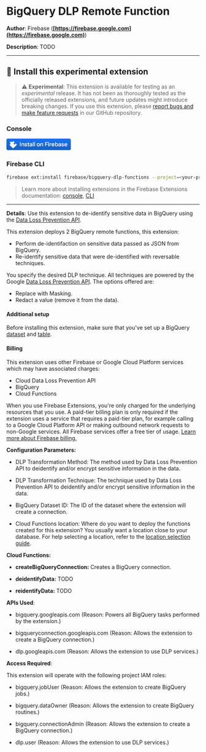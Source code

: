 # BigQuery DLP Remote Function

**Author**: Firebase (**[https://firebase.google.com](https://firebase.google.com)**)

**Description**: TODO

---

## 🧩 Install this experimental extension

> ⚠️ **Experimental**: This extension is available for testing as an _experimental_ release. It has not been as thoroughly tested as the officially released extensions, and future updates might introduce breaking changes. If you use this extension, please [report bugs and make feature requests](https://github.com/firebase/experimental-extensions/issues/new/choose) in our GitHub repository.

### Console

[![Install this extension in your Firebase project](../install-extension.png?raw=true "Install this extension in your Firebase project")](https://console.firebase.google.com/project/_/extensions/install?ref=firebase/bigquery-dlp-functions)

### Firebase CLI

```bash
firebase ext:install firebase/bigquery-dlp-functions --project=<your-project-id>
```

> Learn more about installing extensions in the Firebase Extensions documentation: [console](https://firebase.google.com/docs/extensions/install-extensions?platform=console), [CLI](https://firebase.google.com/docs/extensions/install-extensions?platform=cli)

---

**Details**: Use this extension to de-identify sensitive data in BigQuery using the [Data Loss Prevention API](https://cloud.google.com/dlp/docs/).

This extension deploys 2 BigQuery remote functions, this extension:

- Perform de-identifaction on sensitive data passed as JSON from BigQuery.
- Re-identify sensitive data that were de-identified with reversable techniques.

You specify the desired DLP technique. All techniques are powered by the Google [Data Loss Prevention API](https://cloud.google.com/dlp/docs/transformations-reference). The options offered are:

- Replace with Masking.
- Redact a value (remove it from the data).

#### Additional setup

Before installing this extension, make sure that you've set up a BigQuery [dataset](https://cloud.google.com/bigquery/docs/datasets) and [table](https://cloud.google.com/bigquery/docs/tables).

#### Billing

This extension uses other Firebase or Google Cloud Platform services which may have associated charges:

- Cloud Data Loss Prevention API
- BigQuery
- Cloud Functions

When you use Firebase Extensions, you're only charged for the underlying resources that you use. A paid-tier billing plan is only required if the extension uses a service that requires a paid-tier plan, for example calling to a Google Cloud Platform API or making outbound network requests to non-Google services. All Firebase services offer a free tier of usage. [Learn more about Firebase billing.](https://firebase.google.com/pricing)

**Configuration Parameters:**

- DLP Transformation Method: The method used by Data Loss Prevention API to deidentify and/or encrypt sensitive information in the data.

- DLP Transformation Technique: The technique used by Data Loss Prevention API to deidentify and/or encrypt sensitive information in the data.

- BigQuery Dataset ID: The ID of the dataset where the extension will create a connection.

- Cloud Functions location: Where do you want to deploy the functions created for this extension? You usually want a location close to your database. For help selecting a location, refer to the [location selection guide](https://firebase.google.com/docs/functions/locations).

**Cloud Functions:**

- **createBigQueryConnection:** Creates a BigQuery connection.

- **deidentifyData:** TODO

- **reidentifyData:** TODO

**APIs Used**:

- bigquery.googleapis.com (Reason: Powers all BigQuery tasks performed by the extension.)

- bigqueryconnection.googleapis.com (Reason: Allows the extension to create a BigQuery connection.)

- dlp.googleapis.com (Reason: Allows the extension to use DLP services.)

**Access Required**:

This extension will operate with the following project IAM roles:

- bigquery.jobUser (Reason: Allows the extension to create BigQuery jobs.)

- bigquery.dataOwner (Reason: Allows the extension to create BigQuery routines.)

- bigquery.connectionAdmin (Reason: Allows the extension to create a BigQuery connection.)

- dlp.user (Reason: Allows the extension to use DLP services.)

